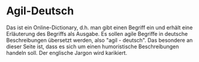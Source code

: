 # Agil-Deutsch
Das ist ein Online-Dictionary, d.h. man gibt einen Begriff ein und erhält eine Erläuterung des Begriffs als Ausgabe. Es sollen agile Begriffe in deutsche Beschreibungen übersetzt werden, also "agil - deutsch". Das besondere an dieser Seite ist, dass es sich um einen humoristische Beschreibungen handeln soll. Der englische Jargon wird karikiert.
